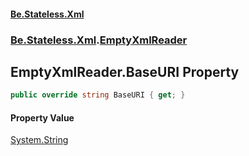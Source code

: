#### [Be.Stateless.Xml](README.md 'README')
### [Be.Stateless.Xml](Be.Stateless.Xml.md 'Be.Stateless.Xml').[EmptyXmlReader](EmptyXmlReader.md 'Be.Stateless.Xml.EmptyXmlReader')

## EmptyXmlReader.BaseURI Property

```csharp
public override string BaseURI { get; }
```

#### Property Value
[System.String](https://docs.microsoft.com/en-us/dotnet/api/System.String 'System.String')